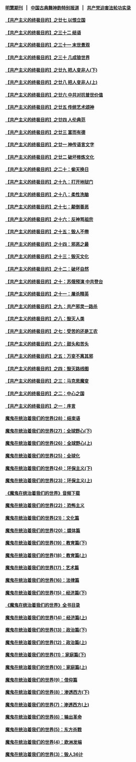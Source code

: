 #### [明慧期刊](https://github.com/gfw-breaker/mh-qikan) &nbsp;&nbsp;|&nbsp;&nbsp; [中国古典舞神韵特别报道](https://github.com/gfw-breaker/mh-news/blob/master/shenyun.md?t=07081736) &nbsp;&nbsp;|&nbsp;&nbsp; [共产党迫害法轮功实录](https://github.com/gfw-breaker/mh-news/blob/master/README.md?t=07081736)  

#### [【共产主义的终极目的】之廿七 以恨立国](../pages/nsc422/n11336944.md?t=07081736) 

#### [【共产主义的终极目的】之三十二 结语](../pages/nsc422/n11360535.md?t=07081736) 

#### [【共产主义的终极目的】之三十一 末世景观](../pages/nsc422/n11351129.md?t=07081736) 

#### [【共产主义的终极目的】之三十 几成狼世界](../pages/nsc422/n11348280.md?t=07081736) 

#### [【共产主义的终极目的】之廿九 把人变非人(下)](../pages/nsc422/n11344140.md?t=07081736) 

#### [【共产主义的终极目的】之廿八 把人变非人(上)](../pages/nsc422/n11340492.md?t=07081736) 

#### [【共产主义的终极目的】之廿六 中共对抗普世价值](../pages/nsc422/n11324785.md?t=07081736) 

#### [【共产主义的终极目的】之廿五 传统艺术颂神](../pages/nsc422/n11296396.md?t=07081736) 

#### [【共产主义的终极目的】之廿四 人伦典范](../pages/nsc422/n11296397.md?t=07081736) 

#### [【共产主义的终极目的】之廿三 富而有德](../pages/nsc422/n11283598.md?t=07081736) 

#### [【共产主义的终极目的】之廿一 神传语言文字](../pages/nsc422/n11263265.md?t=07081736) 

#### [【共产主义的终极目的】之廿二 破坏修炼文化](../pages/nsc422/n11245728.md?t=07081736) 

#### [【共产主义的终极目的】之二十：偷天换日](../pages/nsc422/n11238846.md?t=07081736) 

#### [【共产主义的终极目的】之十九：打开地狱门](../pages/nsc422/n11206376.md?t=07081736) 

#### [【共产主义的终极目的】之十八：柔性洗脑](../pages/nsc422/n11199994.md?t=07081736) 

#### [【共产主义的终极目的】之十七：颠倒善恶](../pages/nsc422/n11179782.md?t=07081736) 

#### [【共产主义的终极目的】之十六：反神骂祖宗](../pages/nsc422/n11166798.md?t=07081736) 

#### [【共产主义的终极目的】之十五：毁人不倦](../pages/nsc422/n11166792.md?t=07081736) 

#### [【共产主义的终极目的】之十四：邪恶之最](../pages/nsc422/n11150249.md?t=07081736) 

#### [【共产主义的终极目的】之十三：毁灭文化](../pages/nsc422/n11135227.md?t=07081736) 

#### [【共产主义的终极目的】之十二：破坏自然](../pages/nsc422/n11135214.md?t=07081736) 

#### [【共产主义的终极目的】之十：苏俄预演 中共登台](../pages/nsc422/n11118424.md?t=07081736) 

#### [【共产主义的终极目的】之十一：屠杀精英](../pages/nsc422/n11118442.md?t=07081736) 

#### [【共产主义的终极目的】之九：共产邪灵一路杀](../pages/nsc422/n11114139.md?t=07081736) 

#### [【共产主义的终极目的】之八：毁灭人类](../pages/nsc422/n11108503.md?t=07081736) 

#### [【共产主义的终极目的】之七：受苦的还是工农](../pages/nsc422/n11101809.md?t=07081736) 

#### [【共产主义的终极目的】之六：甜头和苦头](../pages/nsc422/n11096971.md?t=07081736) 

#### [【共产主义的终极目的】之五：万变不离其邪](../pages/nsc422/n11091285.md?t=07081736) 

#### [【共产主义的终极目的】之四：毁灭路线图](../pages/nsc422/n11086284.md?t=07081736) 

#### [【共产主义的终极目的】之三：马克思魔变](../pages/nsc422/n11061941.md?t=07081736) 

#### [【共产主义的终极目的】之二：中心之国](../pages/nsc422/n11047728.md?t=07081736) 

#### [【共产主义的终极目的】之一：序言](../pages/nsc422/n11086077.md?t=07081736) 

#### [魔鬼在统治着我们的世界(28)：结束语](../pages/nsc422/n10936246.md?t=07081736) 

#### [魔鬼在统治着我们的世界(27)：全球野心(下)](../pages/nsc422/n10928319.md?t=07081736) 

#### [魔鬼在统治着我们的世界(26)：全球野心(上)](../pages/nsc422/n10900318.md?t=07081736) 

#### [魔鬼在统治着我们的世界(25)：全球化](../pages/nsc422/n10788205.md?t=07081736) 

#### [魔鬼在统治着我们的世界(24)：环保主义(下)](../pages/nsc422/n10695307.md?t=07081736) 

#### [魔鬼在统治着我们的世界(23)：环保主义(上)](../pages/nsc422/n10688613.md?t=07081736) 

#### [《魔鬼在统治着我们的世界》音频下载](../pages/nsc422/n10635553.md?t=07081736) 

#### [魔鬼在统治着我们的世界(22)：恐怖主义](../pages/nsc422/n10614727.md?t=07081736) 

#### [魔鬼在统治着我们的世界(21)：文化篇](../pages/nsc422/n10597706.md?t=07081736) 

#### [魔鬼在统治着我们的世界(20)：媒体篇](../pages/nsc422/n10586579.md?t=07081736) 

#### [魔鬼在统治着我们的世界(19)：教育篇(下)](../pages/nsc422/n10564808.md?t=07081736) 

#### [魔鬼在统治着我们的世界(18)：教育篇(上)](../pages/nsc422/n10526970.md?t=07081736) 

#### [魔鬼在统治着我们的世界(17)：艺术篇](../pages/nsc422/n10499093.md?t=07081736) 

#### [魔鬼在统治着我们的世界(16)：法律篇](../pages/nsc422/n10485969.md?t=07081736) 

#### [魔鬼在统治着我们的世界(15)：经济篇(下)](../pages/nsc422/n10469975.md?t=07081736) 

#### [《魔鬼在统治着我们的世界》全书目录](../pages/nsc422/n10464261.md?t=07081736) 

#### [魔鬼在统治着我们的世界(14)：经济篇(上)](../pages/nsc422/n10457370.md?t=07081736) 

#### [魔鬼在统治着我们的世界(13)：政治篇(下)](../pages/nsc422/n10448270.md?t=07081736) 

#### [魔鬼在统治着我们的世界(12)：政治篇(上)](../pages/nsc422/n10444576.md?t=07081736) 

#### [魔鬼在统治着我们的世界(11)：家庭篇(下)](../pages/nsc422/n10440961.md?t=07081736) 

#### [魔鬼在统治着我们的世界(10)：家庭篇(上)](../pages/nsc422/n10435448.md?t=07081736) 

#### [魔鬼在统治着我们的世界(9)：信仰篇](../pages/nsc422/n10432159.md?t=07081736) 

#### [魔鬼在统治着我们的世界(8)：渗透西方(下)](../pages/nsc422/n10429603.md?t=07081736) 

#### [魔鬼在统治着我们的世界(7)：渗透西方(上)](../pages/nsc422/n10426013.md?t=07081736) 

#### [魔鬼在统治着我们的世界(6)：输出革命](../pages/nsc422/n10421536.md?t=07081736) 

#### [魔鬼在统治着我们的世界(5)：东方杀戮](../pages/nsc422/n10417707.md?t=07081736) 

#### [魔鬼在统治着我们的世界(4)：欧洲发端](../pages/nsc422/n10414890.md?t=07081736) 

#### [魔鬼在统治着我们的世界(3)：毁人36计](../pages/nsc422/n10411583.md?t=07081736) 

